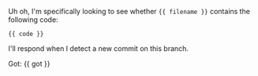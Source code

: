 Uh oh, I'm specifically looking to see whether `{{ filename }}` contains the following code:

```
{{ code }}
```

I'll respond when I detect a new commit on this branch.

Got:
{{ got }}